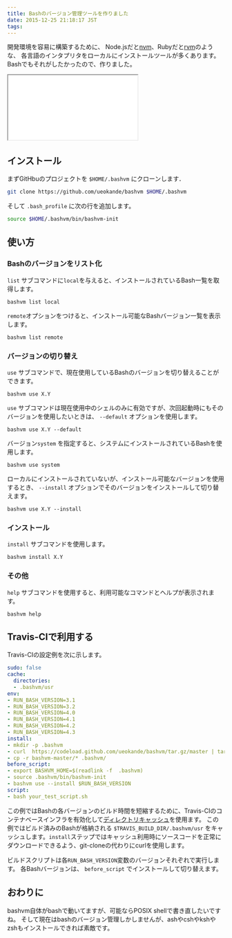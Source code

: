 ```yaml
---
title: Bashのバージョン管理ツールを作りました
date: 2015-12-25 21:18:17 JST
tags: 
---
```


開発環境を容易に構築するために、
Node\.jsだと[nvm](https://github.com/creationix/nvm)、Rubyだと[rvm](https://rvm.io/)のような、
各言語のインタプリタをローカルにインストールツールが多くあります。Bashでもそれがしたかったので、作りました。

<iframe src="/github#ueokande/bashvm" title="ueokande/bashvm"
        class='external-service-frame' scrolling="no"
></iframe>

## インストール

まずGitHbuのプロジェクトを `$HOME/.bashvm` にクローンします．

```sh
git clone https://github.com/ueokande/bashvm $HOME/.bashvm
```

そして `.bash_profile` に次の行を追加します。

```sh
source $HOME/.bashvm/bin/bashvm-init
```

## 使い方

### Bashのバージョンをリスト化

`list` サブコマンドに`local`を与えると、インストールされているBash一覧を取得します。

```
bashvm list local
```

`remote`オプションをつけると、インストール可能なBashバージョン一覧を表示します。

```
bashvm list remote
```

### バージョンの切り替え

`use` サブコマンドで、現在使用しているBashのバージョンを切り替えることができます。

```
bashvm use X.Y
```

`use` サブコマンドは現在使用中のシェルのみに有効ですが、次回起動時にもそのバージョンを使用したいときは、 `--default` オプションを使用します。

```
bashvm use X.Y --default
```

バージョン`system` を指定すると、システムにインストールされているBashを使用します。

```
bashvm use system
```

ローカルにインストールされていないが、インストール可能なバージョンを使用するとき、 `--install` オプションでそのバージョンをインストールして切り替えます。

```
bashvm use X.Y --install
```

### インストール

`install` サブコマンドを使用します。

```
bashvm install X.Y
```

### その他

`help` サブコマンドを使用すると、利用可能なコマンドとヘルプが表示されます。

```
bashvm help
```

## Travis\-CIで利用する

Travis\-CIの設定例を次に示します。

```yaml
sudo: false
cache:
  directories:
  - .bashvm/usr
env:
- RUN_BASH_VERSION=3.1
- RUN_BASH_VERSION=3.2
- RUN_BASH_VERSION=4.0
- RUN_BASH_VERSION=4.1
- RUN_BASH_VERSION=4.2
- RUN_BASH_VERSION=4.3
install:
- mkdir -p .bashvm
- curl  https://codeload.github.com/ueokande/bashvm/tar.gz/master | tar zx
- cp -r bashvm-master/* .bashvm/
before_script:
- export BASHVM_HOME=$(readlink -f  .bashvm)
- source .bashvm/bin/bashvm-init
- bashvm use --install $RUN_BASH_VERSION
script:
- bash your_test_script.sh
```

この例ではBashの各バージョンのビルド時間を短縮するために、Travis\-CIのコンテナベースインフラを有効化して[ディレクトリキャッシュ]([https://docs.travis-ci.com/user/caching/)を使用ます。
この例ではビルド済みのBashが格納される `$TRAVIS_BUILD_DIR/.bashvm/usr` をキャッシュします。`install`ステップではキャッシュ利用時にソースコードを正常にダウンロードできるよう、git\-cloneの代わりにcurlを使用します。

ビルドスクリプトは各`RUN_BASH_VERSION`変数のバージョンそれぞれで実行します。
各Bashバージョンは、 `before_script` でインストールして切り替えます。

## おわりに

bashvm自体がbashで動いてますが、可能ならPOSIX shellで書き直したいですね。
そして現在はbashのバージョン管理しかしませんが、ashやcshやkshやzshもインストールできれば素敵です。

